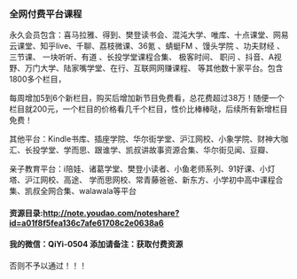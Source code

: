 ### 全网付费平台课程

永久会员包含：喜马拉雅、得到、樊登读书会、混沌大学、唯库、十点课堂、网易云课堂、知乎live、千聊、荔枝微课、36氪 、蜻蜓FM 、馒头学院 、功夫财经 、三节课、 一块听听、有道  、长投学堂课程合集、 极客时间、 职问 、抖音、A视野、万门大学、陆家嘴学堂、在行、互联网网赚课程、 等其他数十家平台。包含1800多个栏目，

每周增加5到6个新栏目，购买后增加新节目免费看，总花费超过38万！随便一个栏目就200元，一个栏目的价格看几千个栏目，性价比棒棒哒，后续所有新增栏目免费！

其他平台：Kindle书库、插座学院、华尔街学堂、沪江网校、小象学院、财神大咖汇、长投学堂、学而思、跟谁学、凯叔讲故事资源合集、华尔街见闻、豆瓣、

亲子教育平台：i陪娃、诸葛学堂、樊登小读者、小鱼老师系列、91好课、小灯塔、沪江网校、高途、
学而思网校、常青藤爸爸、新东方、小学初中高中课程合集、凯叔全网合集、walawala等平台

#### 资源目录:http://note.youdao.com/noteshare?id=a01f8f5fea136c7afe61708c2e0638a6

#### 我的微信：QiYi-0504 添加请备注：获取付费资源
否则不予以通过！！！
